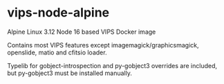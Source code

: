 # vips-node-alpine

Alpine Linux 3.12 Node 16 based VIPS Docker image

Contains most VIPS features except imagemagick/graphicsmagick, openslide, matio and cfitsio loader.

Typelib for gobject-introspection and py-gobject3 overrides are included, but py-gobject3 must be installed manually.
